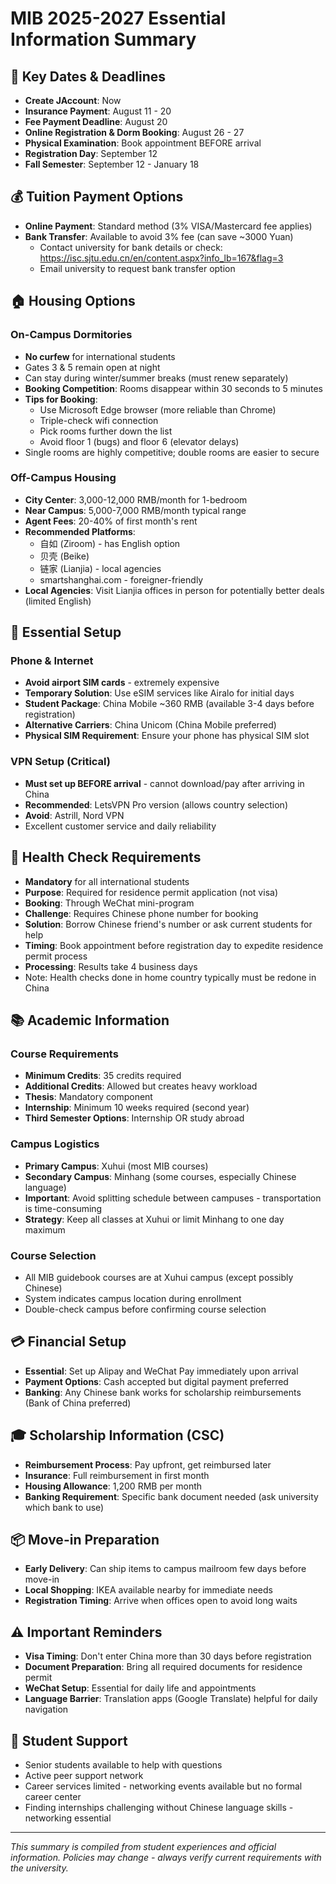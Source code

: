 # MIB 2025-2027 Essential Information Summary

## 📅 Key Dates & Deadlines
- **Create JAccount**: Now
- **Insurance Payment**: August 11 - 20
- **Fee Payment Deadline**: August 20
- **Online Registration & Dorm Booking**: August 26 - 27
- **Physical Examination**: Book appointment BEFORE arrival
- **Registration Day**: September 12
- **Fall Semester**: September 12 - January 18

## 💰 Tuition Payment Options
- **Online Payment**: Standard method (3% VISA/Mastercard fee applies)
- **Bank Transfer**: Available to avoid 3% fee (can save ~3000 Yuan)
  - Contact university for bank details or check: https://isc.sjtu.edu.cn/en/content.aspx?info_lb=167&flag=3
  - Email university to request bank transfer option

## 🏠 Housing Options

### On-Campus Dormitories
- **No curfew** for international students
- Gates 3 & 5 remain open at night
- Can stay during winter/summer breaks (must renew separately)
- **Booking Competition**: Rooms disappear within 30 seconds to 5 minutes
- **Tips for Booking**:
  - Use Microsoft Edge browser (more reliable than Chrome)
  - Triple-check wifi connection
  - Pick rooms further down the list
  - Avoid floor 1 (bugs) and floor 6 (elevator delays)
- Single rooms are highly competitive; double rooms are easier to secure

### Off-Campus Housing
- **City Center**: 3,000-12,000 RMB/month for 1-bedroom
- **Near Campus**: 5,000-7,000 RMB/month typical range
- **Agent Fees**: 20-40% of first month's rent
- **Recommended Platforms**:
  - 自如 (Ziroom) - has English option
  - 贝壳 (Beike)
  - 链家 (Lianjia) - local agencies
  - smartshanghai.com - foreigner-friendly
- **Local Agencies**: Visit Lianjia offices in person for potentially better deals (limited English)

## 📱 Essential Setup

### Phone & Internet
- **Avoid airport SIM cards** - extremely expensive
- **Temporary Solution**: Use eSIM services like Airalo for initial days
- **Student Package**: China Mobile ~360 RMB (available 3-4 days before registration)
- **Alternative Carriers**: China Unicom (China Mobile preferred)
- **Physical SIM Requirement**: Ensure your phone has physical SIM slot

### VPN Setup (Critical)
- **Must set up BEFORE arrival** - cannot download/pay after arriving in China
- **Recommended**: LetsVPN Pro version (allows country selection)
- **Avoid**: Astrill, Nord VPN
- Excellent customer service and daily reliability

## 🏥 Health Check Requirements
- **Mandatory** for all international students
- **Purpose**: Required for residence permit application (not visa)
- **Booking**: Through WeChat mini-program
- **Challenge**: Requires Chinese phone number for booking
- **Solution**: Borrow Chinese friend's number or ask current students for help
- **Timing**: Book appointment before registration day to expedite residence permit process
- **Processing**: Results take 4 business days
- Note: Health checks done in home country typically must be redone in China

## 📚 Academic Information

### Course Requirements
- **Minimum Credits**: 35 credits required
- **Additional Credits**: Allowed but creates heavy workload
- **Thesis**: Mandatory component
- **Internship**: Minimum 10 weeks required (second year)
- **Third Semester Options**: Internship OR study abroad

### Campus Logistics
- **Primary Campus**: Xuhui (most MIB courses)
- **Secondary Campus**: Minhang (some courses, especially Chinese language)
- **Important**: Avoid splitting schedule between campuses - transportation is time-consuming
- **Strategy**: Keep all classes at Xuhui or limit Minhang to one day maximum

### Course Selection
- All MIB guidebook courses are at Xuhui campus (except possibly Chinese)
- System indicates campus location during enrollment
- Double-check campus before confirming course selection

## 💳 Financial Setup
- **Essential**: Set up Alipay and WeChat Pay immediately upon arrival
- **Payment Options**: Cash accepted but digital payment preferred
- **Banking**: Any Chinese bank works for scholarship reimbursements (Bank of China preferred)

## 🎓 Scholarship Information (CSC)
- **Reimbursement Process**: Pay upfront, get reimbursed later
- **Insurance**: Full reimbursement in first month
- **Housing Allowance**: 1,200 RMB per month
- **Banking Requirement**: Specific bank document needed (ask university which bank to use)

## 📦 Move-in Preparation
- **Early Delivery**: Can ship items to campus mailroom few days before move-in
- **Local Shopping**: IKEA available nearby for immediate needs
- **Registration Timing**: Arrive when offices open to avoid long waits

## ⚠️ Important Reminders
- **Visa Timing**: Don't enter China more than 30 days before registration
- **Document Preparation**: Bring all required documents for residence permit
- **WeChat Setup**: Essential for daily life and appointments
- **Language Barrier**: Translation apps (Google Translate) helpful for daily navigation

## 🤝 Student Support
- Senior students available to help with questions
- Active peer support network
- Career services limited - networking events available but no formal career center
- Finding internships challenging without Chinese language skills - networking essential

---

*This summary is compiled from student experiences and official information. Policies may change - always verify current requirements with the university.*
